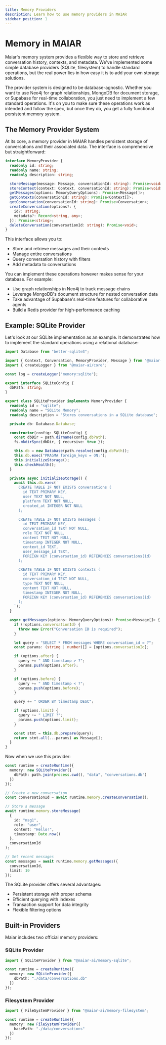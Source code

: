 ```yaml
---
title: Memory Providers
description: Learn how to use memory providers in MAIAR
sidebar_position: 1
---
```


# Memory in MAIAR

Maiar's memory system provides a flexible way to store and retrieve conversation history, contexts, and metadata. We've implemented some simple database providers (SQLite, filesystem) to handle standard operations, but the real power lies in how easy it is to add your own storage solutions.

The provider system is designed to be database-agnostic. Whether you want to use Neo4j for graph relationships, MongoDB for document storage, or Supabase for real-time collaboration, you just need to implement a few standard operations. It's on you to make sure these operations work as intended and follow the spec, but once they do, you get a fully functional persistent memory system.

## The Memory Provider System

At its core, a memory provider in MAIAR handles persistent storage of conversations and their associated data. The interface is comprehensive but straightforward:

```typescript
interface MemoryProvider {
  readonly id: string;
  readonly name: string;
  readonly description: string;

  storeMessage(message: Message, conversationId: string): Promise<void>;
  storeContext(context: Context, conversationId: string): Promise<void>;
  getMessages(options: MemoryQueryOptions): Promise<Message[]>;
  getContexts(conversationId: string): Promise<Context[]>;
  getConversation(conversationId: string): Promise<Conversation>;
  createConversation(options?: {
    id?: string;
    metadata?: Record<string, any>;
  }): Promise<string>;
  deleteConversation(conversationId: string): Promise<void>;
}
```

This interface allows you to:

- Store and retrieve messages and their contexts
- Manage entire conversations
- Query conversation history with filters
- Add metadata to conversations

You can implement these operations however makes sense for your database. For example:

- Use graph relationships in Neo4j to track message chains
- Leverage MongoDB's document structure for nested conversation data
- Take advantage of Supabase's real-time features for collaborative agents
- Build a Redis provider for high-performance caching

## Example: SQLite Provider

Let's look at our SQLite implementation as an example. It demonstrates how to implement the standard operations using a relational database:

```typescript
import Database from "better-sqlite3";

import { Context, Conversation, MemoryProvider, Message } from "@maiar-ai/core";
import { createLogger } from "@maiar-ai/core";

const log = createLogger("memory:sqlite");

export interface SQLiteConfig {
  dbPath: string;
}

export class SQLiteProvider implements MemoryProvider {
  readonly id = "sqlite";
  readonly name = "SQLite Memory";
  readonly description = "Stores conversations in a SQLite database";

  private db: Database.Database;

  constructor(config: SQLiteConfig) {
    const dbDir = path.dirname(config.dbPath);
    fs.mkdirSync(dbDir, { recursive: true });

    this.db = new Database(path.resolve(config.dbPath));
    this.db.exec("PRAGMA foreign_keys = ON;");
    this.initializeStorage();
    this.checkHealth();
  }

  private async initializeStorage() {
    await this.db.exec(`
      CREATE TABLE IF NOT EXISTS conversations (
        id TEXT PRIMARY KEY,
        user TEXT NOT NULL,
        platform TEXT NOT NULL,
        created_at INTEGER NOT NULL
      );

      CREATE TABLE IF NOT EXISTS messages (
        id TEXT PRIMARY KEY,
        conversation_id TEXT NOT NULL,
        role TEXT NOT NULL,
        content TEXT NOT NULL,
        timestamp INTEGER NOT NULL,
        context_id TEXT,
        user_message_id TEXT,
        FOREIGN KEY (conversation_id) REFERENCES conversations(id)
      );

      CREATE TABLE IF NOT EXISTS contexts (
        id TEXT PRIMARY KEY,
        conversation_id TEXT NOT NULL,
        type TEXT NOT NULL,
        content TEXT NOT NULL,
        timestamp INTEGER NOT NULL,
        FOREIGN KEY (conversation_id) REFERENCES conversations(id)
      );
    `);
  }

  async getMessages(options: MemoryQueryOptions): Promise<Message[]> {
    if (!options.conversationId) {
      throw new Error("Conversation ID is required");
    }

    let query = "SELECT * FROM messages WHERE conversation_id = ?";
    const params: (string | number)[] = [options.conversationId];

    if (options.after) {
      query += " AND timestamp > ?";
      params.push(options.after);
    }

    if (options.before) {
      query += " AND timestamp < ?";
      params.push(options.before);
    }

    query += " ORDER BY timestamp DESC";

    if (options.limit) {
      query += " LIMIT ?";
      params.push(options.limit);
    }

    const stmt = this.db.prepare(query);
    return stmt.all(...params) as Message[];
  }
}
```

Now when we use this provider:

```typescript
const runtime = createRuntime({
  memory: new SQLiteProvider({
    dbPath: path.join(process.cwd(), "data", "conversations.db")
  })
});

// Create a new conversation
const conversationId = await runtime.memory.createConversation();

// Store a message
await runtime.memory.storeMessage(
  {
    id: "msg1",
    role: "user",
    content: "Hello!",
    timestamp: Date.now()
  },
  conversationId
);

// Get recent messages
const messages = await runtime.memory.getMessages({
  conversationId,
  limit: 10
});
```

The SQLite provider offers several advantages:

- Persistent storage with proper schema
- Efficient querying with indexes
- Transaction support for data integrity
- Flexible filtering options

## Built-in Providers

Maiar includes two official memory providers:

### SQLite Provider

```typescript
import { SQLiteProvider } from "@maiar-ai/memory-sqlite";

const runtime = createRuntime({
  memory: new SQLiteProvider({
    dbPath: "./data/conversations.db"
  })
});
```

### Filesystem Provider

```typescript
import { FileSystemProvider } from "@maiar-ai/memory-filesystem";

const runtime = createRuntime({
  memory: new FileSystemProvider({
    basePath: "./data/conversations"
  })
});
```
